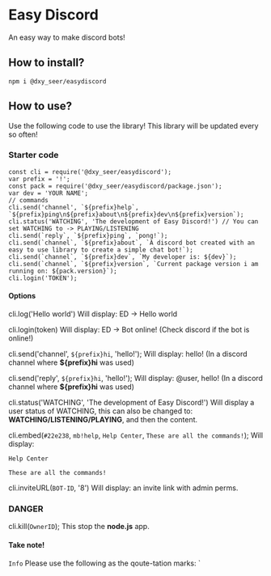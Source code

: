 # Easy Discord
An easy way to make discord bots!

## How to install?
```
npm i @dxy_seer/easydiscord
```
## How to use?

Use the following code to use the library!
This library will be updated every so often!

### Starter code
```
const cli = require('@dxy_seer/easydiscord');
var prefix = '!';
const pack = require('@dxy_seer/easydiscord/package.json');
var dev = 'YOUR NAME';
// commands
cli.send('channel', `${prefix}help`, `${prefix}ping\n${prefix}about\n${prefix}dev\n${prefix}version`);
cli.status('WATCHING', 'The development of Easy Discord!') // You can set WATCHING to -> PLAYING/LISTENING
cli.send(`reply`, `${prefix}ping`, `pong!`);
cli.send(`channel`, `${prefix}about`, `A discord bot created with an easy to use library to create a simple chat bot!`);
cli.send(`channel`, `${prefix}dev`, `My developer is: ${dev}`);
cli.send(`channel`, `${prefix}version`, `Current package version i am running on: ${pack.version}`);
cli.login('TOKEN');
```
#### Options
cli.log('Hello world') 
Will display: ED -> Hello world

cli.login(token) 
Will display: ED -> Bot online! (Check discord if the bot is online!)

cli.send('channel', `${prefix}hi`, 'hello!');
Will display: hello! (In a discord channel where **${prefix}hi** was used)

cli.send('reply', `${prefix}hi`, 'hello!');
Will display: @user, hello! (In a discord channel where **${prefix}hi** was used)

cli.status('WATCHING', 'The development of Easy Discord!')
Will display a user status of WATCHING, this can also be changed to: **WATCHING/LISTENING/PLAYING**, and then the content.

cli.embed(`#22e238`, `mb!help`, `Help Center`, `These are all the commands!`);
Will display:
```
Help Center

These are all the commands!
```

cli.inviteURL(`BOT-ID`, '8')
Will display: an invite link with admin perms.

### DANGER
cli.kill(`OwnerID`);
This stop the **node.js** app.

#### Take note!
`Info` Please use the following as the qoute-tation marks: `